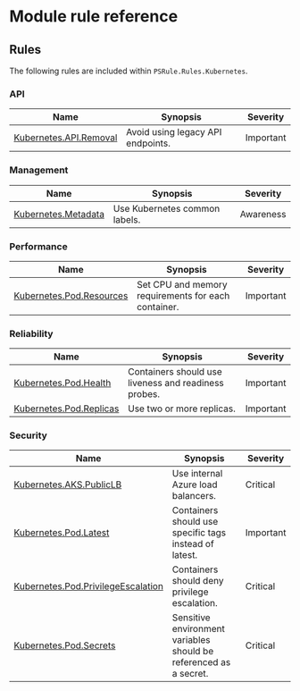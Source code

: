 # Module rule reference

## Rules

The following rules are included within `PSRule.Rules.Kubernetes`.

### API

Name | Synopsis | Severity
---- | -------- | --------
[Kubernetes.API.Removal](Kubernetes.API.Removal.md) | Avoid using legacy API endpoints. | Important

### Management

Name | Synopsis | Severity
---- | -------- | --------
[Kubernetes.Metadata](Kubernetes.Metadata.md) | Use Kubernetes common labels. | Awareness

### Performance

Name | Synopsis | Severity
---- | -------- | --------
[Kubernetes.Pod.Resources](Kubernetes.Pod.Resources.md) | Set CPU and memory requirements for each container. | Important

### Reliability

Name | Synopsis | Severity
---- | -------- | --------
[Kubernetes.Pod.Health](Kubernetes.Pod.Health.md) | Containers should use liveness and readiness probes. | Important
[Kubernetes.Pod.Replicas](Kubernetes.Pod.Replicas.md) | Use two or more replicas. | Important

### Security

Name | Synopsis | Severity
---- | -------- | --------
[Kubernetes.AKS.PublicLB](Kubernetes.AKS.PublicLB.md) | Use internal Azure load balancers. | Critical
[Kubernetes.Pod.Latest](Kubernetes.Pod.Latest.md) | Containers should use specific tags instead of latest. | Important
[Kubernetes.Pod.PrivilegeEscalation](Kubernetes.Pod.PrivilegeEscalation.md) | Containers should deny privilege escalation. | Critical
[Kubernetes.Pod.Secrets](Kubernetes.Pod.Secrets.md) | Sensitive environment variables should be referenced as a secret. | Critical
